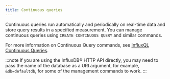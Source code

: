 ```yaml
---
title: Continuous queries
---
```


Continuous queries run automatically and periodically on real-time data
and store query results in a specified measurement. You can manage
continuous queries using `CREATE CONTINUOUS QUERY` and similar commands.

For more information on Continuous Query commands, see [InfluxQL
Continuous
Queries](https://docs.influxdata.com/enterprise_influxdb/v1.10/query_language/continuous_queries/).

:::note
If you are using the InfluxDB® HTTP API directly, you may need to pass
the name of the database as a URI argument, for example,
`&db=defaultdb`, for some of the management commands to work.
:::

